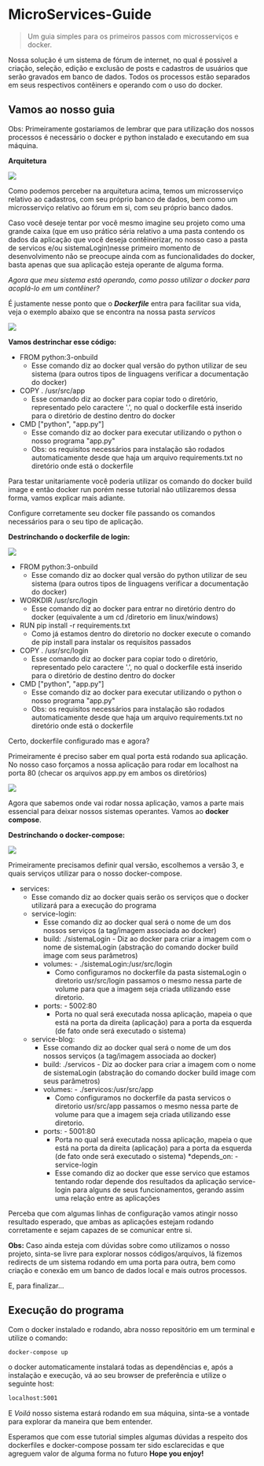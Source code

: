# MicroServices-Guide
> Um guia simples para os primeiros passos com microsserviços e docker.


Nossa solução é um sistema de fórum de internet, no qual é possível a criação, seleção, edição e exclusão de posts e cadastros de usuários que serão gravados em banco de dados.
Todos os processos estão separados em seus respectivos contêiners e operando com o uso do docker.


## Vamos ao nosso guia

Obs: Primeiramente gostariamos de lembrar que para utilização dos nossos processos é necessário o docker e python instalado e executando em sua máquina.

<b>Arquitetura</b>

![](/images/arquitetura.png)

Como podemos perceber na arquitetura acima, temos um microsserviço relativo ao cadastros, com seu próprio banco de dados, bem como um microsserviço relativo ao fórum em si, com seu próprio banco dados.

Caso você deseje tentar por você mesmo imagine seu projeto como uma grande caixa (que em uso prático séria relativo a uma pasta contendo os dados da aplicação que você deseja contêinerizar, no nosso caso a pasta de servicos e/ou sistemaLogin)nesse primeiro momento de desenvolvimento não se preocupe ainda com as funcionalidades do docker, basta apenas que sua aplicação esteja operante de alguma forma.

<i>Agora que meu sistema está operando, como posso utilizar o docker para acoplá-lo em um contêiner?</i>

É justamente nesse ponto que o <b><i>Dockerfile</i></b> entra para facilitar sua vida, veja o exemplo abaixo que se encontra na nossa pasta <i>servicos</i>

![](/images/dockerfile-servicos.PNG)

<b>Vamos destrinchar esse código:</b>

* FROM python:3-onbuild
    * Esse comando diz ao docker qual versão do python utilizar de seu sistema (para outros tipos de linguagens verificar a documentação do docker)
* COPY . /usr/src/app
    * Esse comando diz ao docker para copiar todo o diretório, representado pelo caractere '.', no qual o dockerfile está inserido para o diretório de destino dentro do docker
* CMD ["python", "app.py"]
    * Esse comando diz ao docker para executar utilizando o python o nosso programa "app.py"
	* Obs: os requisitos necessários para instalação são rodados automaticamente desde que haja um arquivo requirements.txt no diretório onde está o dockerfile

Para testar unitariamente você poderia utilizar os comando do docker build image e então docker run porém nesse tutorial não utilizaremos dessa forma, vamos explicar mais adiante.

Configure corretamente seu docker file passando os comandos necessários para o seu tipo de aplicação.

<b>Destrinchando o dockerfile de login:</b>

![](/images/dockerfile-login.PNG)

* FROM python:3-onbuild
    * Esse comando diz ao docker qual versão do python utilizar de seu sistema (para outros tipos de linguagens verificar a documentação do docker)
* WORKDIR /usr/src/login
    * Esse comando diz ao docker para entrar no diretório dentro do docker (equivalente a um cd /diretorio em linux/windows)
* RUN pip install -r requirements.txt
	* Como já estamos dentro do diretorio no docker execute o comando de pip install para instalar os requisitos passados
* COPY . /usr/src/login
    * Esse comando diz ao docker para copiar todo o diretório, representado pelo caractere '.', no qual o dockerfile está inserido para o diretório de destino dentro do docker
* CMD ["python", "app.py"]
    * Esse comando diz ao docker para executar utilizando o python o nosso programa "app.py"
	* Obs: os requisitos necessários para instalação são rodados automaticamente desde que haja um arquivo requirements.txt no diretório onde está o dockerfile


Certo, dockerfile configurado mas e agora?

Primeiramente é preciso saber em qual porta está rodando sua aplicação. No nosso caso forçamos a nossa aplicação para rodar em localhost na porta 80 (checar os arquivos app.py em ambos os diretórios)

![](/images/app.PNG)

Agora que sabemos onde vai rodar nossa aplicação, vamos a parte mais essencial para deixar nossos sistemas operantes. Vamos ao <b>docker compose</b>.


<b>Destrinchando o docker-compose:</b>

![](/images/docker-compose.PNG)

Primeiramente precisamos definir qual versão, escolhemos a versão 3, e quais serviços utilizar para o nosso docker-compose.

* services:
    * Esse comando diz ao docker quais serão os serviços que o docker utilizará para a execução do programa
	* service-login:
		* Esse comando diz ao docker qual será o nome de um dos nossos serviços (a tag/imagem associada ao docker)
		* build: ./sistemaLogin - Diz ao docker para criar a imagem com o nome de sistemaLogin (abstração do comando docker build image com seus parâmetros)
		* volumes: - ./sistemaLogin:/usr/src/login 
			* Como configuramos no dockerfile da pasta sistemaLogin o diretorio usr/src/login passamos o mesmo nessa parte de volume para que a imagem seja criada utilizando esse diretorio.
		* ports: - 5002:80
			* Porta no qual será executada nossa aplicação, mapeia o que está na porta da direita (aplicação) para a porta da esquerda (de fato onde será executado o sistema)
	* service-blog:
		* Esse comando diz ao docker qual será o nome de um dos nossos serviços (a tag/imagem associada ao docker)
		* build: ./servicos - Diz ao docker para criar a imagem com o nome de sistemaLogin (abstração do comando docker build image com seus parâmetros)
		* volumes: - ./servicos:/usr/src/app 
			* Como configuramos no dockerfile da pasta servicos o diretorio usr/src/app passamos o mesmo nessa parte de volume para que a imagem seja criada utilizando esse diretorio.
		* ports: - 5001:80
			* Porta no qual será executada nossa aplicação, mapeia o que está na porta da direita (aplicação) para a porta da esquerda (de fato onde será executado o sistema)
		*depends_on: - service-login
			* Esse comando diz ao docker que esse servico que estamos tentando rodar depende dos resultados da aplicação service-login para alguns de seus funcionamentos, gerando assim uma relação entre as aplicações
		
Perceba que com algumas linhas de configuração vamos atingir nosso resultado esperado, que ambas as aplicações estejam rodando corretamente e sejam capazes de se comunicar entre si.

<b>Obs:</b> Caso ainda esteja com dúvidas sobre como utilizamos o nosso projeto, sinta-se livre para explorar nossos códigos/arquivos, lá fizemos redirects de um sistema rodando em uma porta para outra, bem como criação e conexão em um banco de dados local e mais outros processos.

E, para finalizar...

## Execução do programa

Com o docker instalado e rodando, abra nosso repositório em um terminal e utilize o comando:

```sh
docker-compose up
```

o docker automaticamente instalará todas as dependências e, após a instalação e execução, vá ao seu browser de preferência e utilize o seguinte host:

```sh
localhost:5001
```

E <i>Voilá</i> nosso sistema estará rodando em sua máquina, sinta-se a vontade para explorar da maneira que bem entender.

Esperamos que com esse tutorial simples algumas dúvidas a respeito dos dockerfiles e docker-compose possam ter sido esclarecidas e que agreguem valor de alguma forma no futuro
<b>Hope you enjoy!</b>